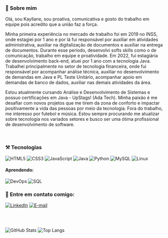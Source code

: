 <div>

### 🚀 Sobre mim
<p> 
Olá, sou Kayllane, sou proativa, comunicativa e gosto do trabalho em equipe pois acredito que a união faz a força. 

Minha primeira experiência no mercado de trabalho foi em 2019 no INSS, onde estagiei por 1 ano e por lá fui responsável por auxiliar em atividades administrativa, auxiliar na digitalização de documentos e auxiliar na entrega de documentos. Durante esse período, desenvolvi softs skills como o de comunicação, trabalho em equipe e proatividade. Em 2022, fui estagiária de desenvolvimento back-end, atuei por 1 ano com a tecnologia Java. Trabalhei principalmente no setor de tecnologia financeira, onde fui responsável por acompanhar análise técnica, auxiliar no desenvolvimento de demandas em Java e PL Teste Unitário, acompanhar apoio em demandas de banco de dados, auxiliar nas demais atividades da área. 

Estou atualmente cursando Análise e Desenvolvimento de Sistemas e possuo certificações em Java - UpStags! (Ada Tech). Minha paixão é me desafiar com novos projetos que me tirem da zona de conforto e  impactar positivamente a vida das pessoas por meio da tecnologia. Fora do trabalho, me interesso por futebol e música. Estou sempre procurando me atualizar sobre tecnologia nos variados setores e busco ser uma ótima profissional de desenvolvimento de software.
</p>
</div>


<div style="display: inline_block"><br>

### ⚒️ Tecnologias
![HTML5](https://img.shields.io/badge/HTML5-000?style=for-the-badge&logo=html5)
![CSS3](https://img.shields.io/badge/CSS3-000?style=for-the-badge&logo=css3&logoColor=264CE4)
![JavaScript](https://img.shields.io/badge/JavaScript-000?style=for-the-badge&logo=javascript)
![Java](https://img.shields.io/badge/Java-000?style=for-the-badge&logo=java)
![Python](https://img.shields.io/badge/Python-000?style=for-the-badge&logo=python)
![MySQL](https://img.shields.io/badge/MySQL-000?style=for-the-badge&logo=mysql&logoColor=005C84)
![Linux](https://img.shields.io/badge/Linux-000?style=for-the-badge&logo=linux)

#### Aprendendo:
![DevOps](https://img.shields.io/badge/devops-000?style=for-the-badge&logo=devops)
![SQL](https://img.shields.io/badge/SQL-000?style=for-the-badge&logo=sql)
</div>



<div style="display: inline_block">
  
### 🔗 Entre em contato comigo:
  
[![LinkedIn](https://img.shields.io/badge/LinkedIn-000?style=for-the-badge&logo=linkedin&logoColor=midnight-purple)](https://www.linkedin.com/in/kayllane-pina/) 
[![E-mail](https://img.shields.io/badge/-Email-000?style=for-the-badge&logo=microsoft-outlook&logoColor=007BFF)](mailto:kayllanegfpina@gmail.com)
</div>

<br>



<div style="display: inline_block"><br>
  
   ![GitHub Stats](https://github-readme-stats.vercel.app/api?username=KayllaneGPina&theme=midnight-purple&show_icons=true&rank_icon=github&card_width=300px) 
   ![Top Langs](https://github-readme-stats-git-masterrstaa-rickstaa.vercel.app/api/top-langs/?username=KayllaneGPina&layout=compact&theme=midnight-purple&show_icons=true&card_width=400px)
   
</div>

